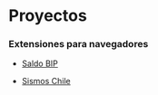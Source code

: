 # Proyectos

### Extensiones para navegadores

- [Saldo BIP][1]

[1]: https://github.com/chupalla/Proyectos/tree/master/Saldo%20BIP

- [Sismos Chile][2]

[2]: https://github.com/chupalla/Proyectos/tree/master/Sismos%20Chile
